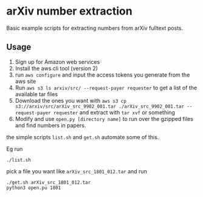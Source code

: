 arXiv number extraction
=======================

Basic example scripts for extracting numbers from arXiv fulltext posts.

Usage
-----


1. Sign up for Amazon web services
2. Install the aws cli tool (version 2)
3. run `aws configure` and input the access tokens you generate from the aws site
4. Run `aws s3 ls arxiv/src/ --request-payer requester` to get a list of the available tar files
5. Download the ones you want with `aws s3 cp s3://arxiv/src/arXiv_src_9902_001.tar ./arXiv_src_9902_001.tar --request-payer requester` and extract with `tar xvf` or something
6. Modify and use `open.py [directory name]` to run over the gzipped files and find numbers in papers.

the simple scripts `list.sh` and `get.sh` automate some of this.

Eg run
```
./list.sh
```
pick a file you want like `arXiv_src_1801_012.tar` and run
```
./get.sh arXiv_src_1801_012.tar
python3 open.pu 1801
```

